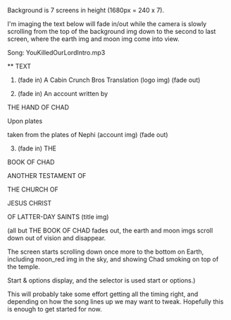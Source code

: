 Background is 7 screens in height (1680px = 240 x 7).

I'm imaging the text below will fade in/out while the camera is slowly scrolling from the top of the background img down to the second to last screen, where the earth img and moon img come into view.

Song: YouKilledOurLordIntro.mp3

** TEXT

1. (fade in) A Cabin Crunch Bros Translation (logo img) (fade out)

2. (fade in) An account written by

THE HAND OF CHAD

Upon plates

taken from the plates of Nephi (account img) (fade out)

3. (fade in) THE

BOOK OF CHAD

ANOTHER TESTAMENT OF

THE CHURCH OF

JESUS CHRIST

OF LATTER-DAY SAINTS (title img)

(all but THE BOOK OF CHAD fades out, the earth and moon imgs scroll down out of vision and disappear.

The screen starts scrolling down once more to the bottom on Earth, including moon_red img in the sky, and showing Chad smoking on top of the temple.

Start & options display, and the selector is used start or options.)

This will probably take some effort getting all the timing right, and depending on how the song lines up we may want to tweak. Hopefully this is enough to get started for now.